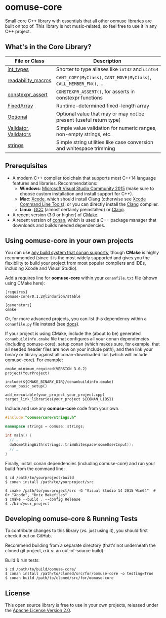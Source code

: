 # oomuse-core

Small core C++ library with essentials that all other oomuse libraries are built on top of. This library is not music-related, so feel free to use it in any C++ project.


## What's in the Core Library?

File or Class | Description
--------------|--------------------------------------------------
[int_types](https://github.com/Lindurion/oomuse-core/blob/master/include/oomuse/core/int_types.h) | Shorter to type aliases like `int32` and `uint64`
[readability_macros](https://github.com/Lindurion/oomuse-core/blob/master/include/oomuse/core/readability_macros.h) | `CANT_COPY(MyClass)`, `CANT_MOVE(MyClass)`, `CALL_MEMBER_FN()`, ...
[constexpr_assert](https://github.com/Lindurion/oomuse-core/blob/master/include/oomuse/core/constexpr_assert.h) | `CONSTEXPR_ASSERT()`, for asserts in constexpr functions
[FixedArray](https://github.com/Lindurion/oomuse-core/blob/master/include/oomuse/core/FixedArray.h) | Runtime-determined fixed-length array
[Optional](https://github.com/Lindurion/oomuse-core/blob/master/include/oomuse/core/Optional.h) | Optional value that may or may not be present (useful return type)
[Validator](https://github.com/Lindurion/oomuse-core/blob/master/include/oomuse/core/Validator.h), <br> [Validators](https://github.com/Lindurion/oomuse-core/blob/master/include/oomuse/core/Validators.h) | Simple value validation for numeric ranges, non-empty strings, etc.
[strings](https://github.com/Lindurion/oomuse-core/blob/master/include/oomuse/core/strings.h) | Simple string utilities like case conversion and whitespace trimming


## Prerequisites

- A modern C++ compiler toolchain that supports most C++14 language features and libraries. Recommendations:
  - **Windows**: [Microsoft Visual Studio Community 2015](https://www.visualstudio.com/vs/community/) (make sure to choose custom installation and install support for C++).
  - **Mac**: [Xcode](https://developer.apple.com/xcode/download/), which should install Clang (otherwise see [Xcode Command Line Tools](https://developer.apple.com/library/ios/technotes/tn2339)); or you can directly install the [Clang](http://llvm.org/releases/download.html) compiler.
  - **Linux**: [GCC](https://gcc.gnu.org/) (almost certainly preinstalled) or [Clang](http://llvm.org/releases/download.html).
- A recent version (3.0 or higher) of [CMake](https://cmake.org/download/).
- A recent version of [conan](https://conan.io/downloads), which is used a C++ package manager that downloads and builds needed dependencies.


## Using oomuse-core in your own projects

You can use [any build system that conan supports](http://conanio.readthedocs.io/en/latest/integrations.html), though **CMake** is highly recommended (since it is the most widely supported and gives you the flexibility to build your project from most popular compilers and IDEs, including Xcode and Visual Studio).

Add a requires line for **oomuse-core** within your `conanfile.txt` file (shown using CMake here):
```
[requires]
oomuse-core/0.1.2@lindurion/stable

[generators]
cmake
```

Or, for more advanced projects, you can list this dependency within a `conanfile.py` file instead (see [docs](http://docs.conan.io/en/latest/conanfile_py.html)).

If your project is using CMake, include the (about to be) generated `conanbuildinfo.cmake` file that configures all your conan dependencies (including oomuse-core), setup conan (which makes sure, for example, that all needed header files are now on your include path), and then link your binary or library against all conan-downloaded libs (which will include oomuse-core). For example:

```
cmake_minimum_required(VERSION 3.0.2)
project(YourProject)

include(${CMAKE_BINARY_DIR}/conanbuildinfo.cmake)
conan_basic_setup()

add_executable(your_project your_project.cpp)
target_link_libraries(your_project ${CONAN_LIBS})
```

Include and use any **oomuse-core** code from your own.

```c++
#include "oomuse/core/strings.h"

namespace strings = oomuse::strings;

int main() {
  // …
  doSomethingWith(strings::trimWhitespace(someUserInput));
  // …
}
```

Finally, install conan dependencies (including oomuse-core) and run your build from the command line:
```
$ cd /path/to/yourproject/build
$ conan install /path/to/yourproject/src

$ cmake /path/to/yourproject/src -G "Visual Studio 14 2015 Win64"  # Or "Xcode", "Unix Makefiles"
$ cmake --build . --config Release
$ ./bin/your_project
```


## Developing oomuse-core & Running Tests

To contribute changes to this library (*vs.* just using it), you should first check it out on GitHub.

Recommend building from a separate directory (that's not underneath the cloned git project, *a.k.a.* an out-of-source build).

Build & run tests:
```
$ cd /path/to/build/oomuse-core/
$ conan install /path/to/cloned/src/for/oomuse-core -o testing=True
$ conan build /path/to/cloned/src/for/oomuse-core
```


## License

This open source library is free to use in your own projects, released under the [Apache License Version 2.0](https://github.com/Lindurion/oomuse-core/blob/master/LICENSE).
